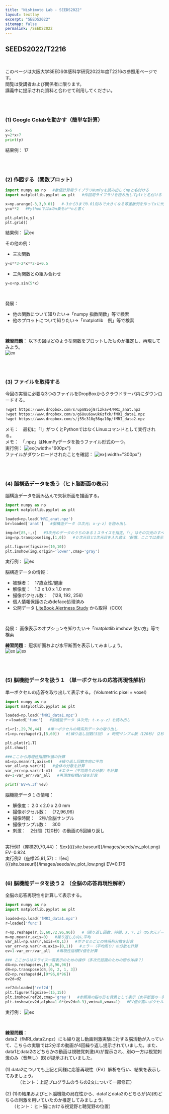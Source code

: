 ```yaml
---
title: "Nishimoto Lab - SEEDS2022"
layout: textlay
excerpt: "SEEDS2022"
sitemap: false
permalink: /SEEDS2022
---
```


## SEEDS2022/T2216
<br />


このページは大阪大学SEEDS体感科学研究2022年度T2216の参照用ページです。<br />
閲覧は受講者および関係者に限ります。<br />
講義中に提示された資料と合わせて利用してください。

<br />
<br />

### (1) Google Colabを動かす（簡単な計算）

```python
x=5
y=2*x+7
print(y)
```
結果例：
17

<br />
<br />


### (2) 作図する（関数プロット）

```python
import numpy as np   #数値計算用ライブラリNumPyを読み出してnpと名付ける
import matplotlib.pyplot as plt   #作図用ライブラリを読み出してpltと名付ける

x=np.arange(-3,3,0.01)   #-3から3まで0.01刻みで大きくなる等差数列を作ってxに代入
y=x**2   #Pythonではaのn乗をa**nと書く

plt.plot(x,y)
plt.grid()
```

結果例：
![ex]({{site.baseurl}}/images/seeds/plot1.png)
<br />

その他の例：
- 三次関数
```python
y=x**3-2*x**2-x+0.5
```
- 三角関数との組み合わせ
```python
y=x+np.sin(5*x)
```
<br />

発展：
- 他の関数について知りたい→「numpy 指数関数」等で検索
- 他のプロットについて知りたい→「matplotlib　例」等で検索

<br />

**練習問題**：
以下の図はどのような関数をプロットしたものか推定し、再現してみよう。<br />
![ex]({{site.baseurl}}/images/seeds/plotQ.png)



<br />
<br />

### (3) ファイルを取得する

今回の実習に必要な3つのファイルをDropBoxからクラウドサーバ内にダウンロードする。<br />

```python
!wget https://www.dropbox.com/s/upm85oj8rizkav4/MRI_anat.npz
!wget https://www.dropbox.com/s/g68uu6swuk6zfxk/fMRI_data1.npz
!wget https://www.dropbox.com/s/j55c318g56qa10p/fMRI_data2.npz
```
メモ：　最初に「!」がつくとPythonではなくLinuxコマンドとして実行される。<br />
メモ：　「.npz」はNumPyデータを扱うファイル形式の一つ。
<br />
実行例：
![ex]({{site.baseurl}}/images/seeds/download_ex.png){:width="600px"}<br />
ファイルがダウンロードされたことを確認：
![ex]({{site.baseurl}}/images/seeds/files.png){:width="300px"}


<br />
<br />


### (4) 脳構造データを扱う（ヒト脳断面の表示）

脳構造データを読み込んで矢状断面を描画する。
```python
import numpy as np
import matplotlib.pyplot as plt

loaded=np.load('MRI_anat.npz')
br=loaded['anat']   #脳構造データ（3次元; x-y-z）を読み出し

img=br[85,:,:]   #3次元のデータのうちのある１スライスを指定。「:」はその次元のすべてのデータという意味
img=np.transpose(img,[1,0])   #０次元目と1次元目を入れ替え（転置、ここでは表示のため）

plt.figure(figsize=(10,10))
plt.imshow(img,origin='lower',cmap='gray')
```
実行例：
![ex]({{site.baseurl}}/images/seeds/anat_s.png)

脳構造データの情報：
- 被験者：　17歳女性/健康
- 解像度：　1.3 x 1.0 x 1.0 mm
- 撮像ボクセル数：　(128, 192, 256)
- 個人情報保護のためdeface処理済み
- 公開データ [LiteBook Alertness Study](https://openneuro.org/datasets/ds004219/versions/1.0.0) から取得（CC0）

<br />

発展：
画像表示のオプションを知りたい→「matplotlib imshow 使い方」等で検索
<br />

**練習問題**：
冠状断面および水平断面を表示してみましょう。<br />
![ex]({{site.baseurl}}/images/seeds/anat_c.png) ![ex]({{site.baseurl}}/images/seeds/anat_h.png)

<br />
<br />


### (5) 脳機能データを扱う１ （単一ボクセルの応答再現性解析）

単一ボクセルの応答を取り出して表示する。（Volumetric pixel = voxel）
```python
import numpy as np
import matplotlib.pyplot as plt

loaded=np.load('fMRI_data1.npz')
ｒ=loaded['func']   #脳機能データ（4次元; t-x-y-z）を読み出し

r1=r[:,29,70,44]   #単一ボクセルの時系列データの取り出し
r1=np.reshape(r1,[5,60])   #[繰り返し回数(5回） x 時間サンプル数（120秒/（2秒/サンプル）=60サンプル）]にreshape

plt.plot(r1.T)
plt.show()

###ここから再現性指標EV値の計算
m1=np.mean(r1,axis=0)   #繰り返し回数方向に平均
var_all=np.var(r1)   #全体の分散を計算
var_err=np.var(r1-m1)   #エラー（平均周りの分散）を計算
ev=1-var_err/var_all   #再現性指標EV値を計算

print('EV=%.3f'%ev)
```
脳機能データ１の情報：
- 解像度： 2.0 x 2.0 x 2.0 mm
- 撮像ボクセル数：　(72,96,96）
- 撮像時間：　2秒/全脳サンプル
- 撮像サンプル数：　300
- 刺激：　2分間（120秒）の動画の5回繰り返し

<br />
実行例1（座標29,70,44）：
![ex]({{site.baseurl}}/images/seeds/ev_plot.png) EV=0.824

<br />
実行例2（座標25,81,57）：
![ex]({{site.baseurl}}/images/seeds/ev_plot_low.png) EV=0.176

<br />
<br />

### (6) 脳機能データを扱う２ （全脳の応答再現性解析）

全脳の応答再現性を計算して表示する。
```python
import numpy as np
import matplotlib.pyplot as plt

loaded=np.load('fMRI_data1.npz')
r=loaded['func']

r=np.reshape(r,(5,60,72,96,96))   #（繰り返し回数、時間、X、Y、Z）の5次元データにreshape
m=np.mean(r,axis=0)   #繰り返し方向に平均
var_all=np.var(r,axis=(0,1))   #ボクセルごとの時系列分散を計算
var_err=np.var(r-m,axis=(0,1))   #エラー（平均周り）の分散を計算
ev=1-var_err/var_all   #再現性指標EV値を計算

### ここからはスライス一覧表示のための操作（多次元認識のための頭の体操？）
d4=np.reshape(ev,[9,8,96,96])
d4=np.transpose(d4,[0, 2, 1, 3])
d2=np.reshape(d4,[9*96,8*96])
ev2d=d2

ref2d=loaded['ref2d']
plt.figure(figsize=(15,15))
plt.imshow(ref2d,cmap='gray')   #参照用の脳の形を背景として表示（水平断面の一覧表示）
plt.imshow(ev2d,alpha=1.0*(ev2d>0.3),vmin=0,vmax=1)   #EV値が高いボクセルについて透過表示
```
実行例：
![ex]({{site.baseurl}}/images/seeds/ev_data1.png)<br />

<br />

**練習問題**：<br />
data2（fMRI_data2.npz）にも繰り返し動画刺激実験に対する脳活動が入っていて、こちらの実験では2分半の動画が4回繰り返し提示されていました。また、data1とdata2のどちらかの動画は視聴覚刺激(A)が提示され、別の一方は視覚刺激のみ（音無し）(B)が提示されていました。<br />
<br />
(1) data2についても上記と同様に応答再現性（EV）解析を行い、結果を表示してみましょう。<br />　
　　（ヒント：上記プログラムのうちの2文について一部修正）<br />
<br />
(2) (1)の結果およびヒト脳機能の局在性から、data1とdata2のどちらが(A)(B)どちらの刺激を用いていたのか推定してみましょう。<br />
　　（ヒント：ヒト脳における視覚野と聴覚野の位置）<br />
